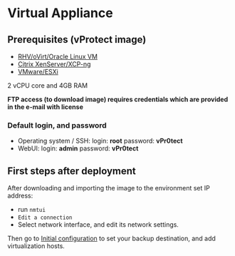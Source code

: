 # Virtual Appliance

## Prerequisites \(vProtect image\)

* [RHV/oVirt/Oracle Linux VM](rhv-ovirt-olvm-virtual-appliance.md)
* [Citrix XenServer/XCP-ng](citrix-hypervisor-or-xcp-ng-virtual-appliance.md)
* [VMware/ESXi](vmware-virtual-appliance.md) 

2 vCPU core and 4GB RAM

**FTP access \(to download image\) requires credentials which are provided in the e-mail with license**

### Default login, and password

* Operating system / SSH: login: **root** password: **vPr0tect**
* WebUI: login: **admin** password: **vPr0tect**

## First steps after deployment

After downloading and importing the image to the environment set IP address:

* run `nmtui` 
* `Edit a connection`
* Select network interface, and edit its network settings.

Then go to [Initial configuration](../initial-configuration.md) to set your backup destination, and add virtualization hosts.

